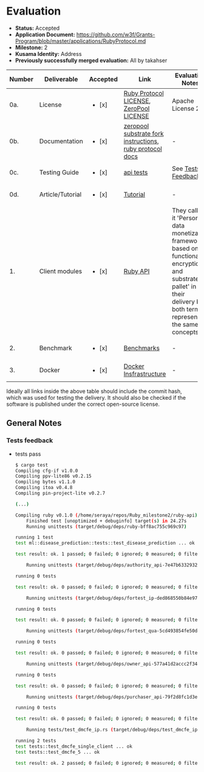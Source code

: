 # Evaluation

- **Status:** Accepted
- **Application Document:** https://github.com/w3f/Grants-Program/blob/master/applications/RubyProtocol.md
- **Milestone:** 2
- **Kusama Identity:** Address
- **Previously successfully merged evaluation:** All by takahser

| Number | Deliverable      | Accepted               | Link                                                                                                                                                                                                                                                                                          | Evaluation Notes                                                                                                                                                        |
| ------ | ---------------- | ---------------------- | --------------------------------------------------------------------------------------------------------------------------------------------------------------------------------------------------------------------------------------------------------------------------------------------- | ----------------------------------------------------------------------------------------------------------------------------------------------------------------------- |
| 0a.    | License          | <ul><li>[x] </li></ul> | [Ruby Protocol LICENSE](https://github.com/rubyprotocol/Ruby_milestone2/blob/233bb56ea9d29c663ac05fab94194ffba6eeb729/LICENSE), [ZeroPool LICENSE](https://github.com/lornacrevelingwgo23/zeropool_substrate_fork/blob/450672886f649c94915c84c3c27f2abe673ecd14/LICENSE)                      | Apache License 2.0                                                                                                                                                      |
| 0b.    | Documentation    | <ul><li>[x] </li></ul> | [zeropool substrate fork instructions](https://github.com/lornacrevelingwgo23/zeropool_substrate_fork/blob/0af69c79704c10bdb56601766fada4629f250c20/README.md), [ruby protocol docs](https://github.com/rubyprotocol/Ruby_milestone2/blob/a0270455d1533025f8d4cb90beccd916146d9c09/README.md) | -                                                                                                                                                                       |
| 0c.    | Testing Guide    | <ul><li>[x] </li></ul> | [api tests](https://github.com/rubyprotocol/Ruby_milestone2/tree/a0270455d1533025f8d4cb90beccd916146d9c09/ruby-api/tests)                                                                                                                                                                     | See [Tests Feedback](#tests-feedback)                                                                                                                                   |
| 0d.    | Article/Tutorial | <ul><li>[x] </li></ul> | [Tutorial](https://github.com/rubyprotocol/Ruby_milestone2/blob/a0270455d1533025f8d4cb90beccd916146d9c09/tutorial.md)                                                                                                                                                                         | -                                                                                                                                                                       |
| 1.     | Client modules   | <ul><li>[x] </li></ul> | [Ruby API](https://github.com/rubyprotocol/Ruby_milestone2/tree/a0270455d1533025f8d4cb90beccd916146d9c09/ruby-api)                                                                                                                                                                            | They called it 'Personal data monetization framework based on functional encryption and substrate pallet' in their delivery but both terms represent the same concepts. |
| 2.     | Benchmark        | <ul><li>[x] </li></ul> | [Benchmarks](https://github.com/rubyprotocol/Ruby_milestone2/tree/a0270455d1533025f8d4cb90beccd916146d9c09/ruby-api/benchmark)                                                                                                                                                                | -                                                                                                                                                                       |
| 3.     | Docker           | <ul><li>[x] </li></ul> | [Docker Insfrastructure](https://github.com/lornacrevelingwgo23/Ruby_dockerfile/tree/3c702980f3dcf3f2c6c9541556b972621c8408fd)                                                                                                                                                                | -                                                                                                                                                                       |

Ideally all links inside the above table should include the commit hash,
which was used for testing the delivery. It should also be checked if the software is published under the correct open-source license.

## General Notes

### Tests feedback

- tests pass

  ```bash
  $ cargo test
  Compiling cfg-if v1.0.0
  Compiling ppv-lite86 v0.2.15
  Compiling bytes v1.1.0
  Compiling itoa v0.4.8
  Compiling pin-project-lite v0.2.7

  (...)

  Compiling ruby v0.1.0 (/home/seraya/repos/Ruby_milestone2/ruby-api)
      Finished test [unoptimized + debuginfo] target(s) in 24.27s
      Running unittests (target/debug/deps/ruby-bff8ac755c969c97)

  running 1 test
  test ml::disease_prediction::tests::test_disease_prediction ... ok

  test result: ok. 1 passed; 0 failed; 0 ignored; 0 measured; 0 filtered out; finished in 2.76s

      Running unittests (target/debug/deps/authority_api-7e47b6332932af48)

  running 0 tests

  test result: ok. 0 passed; 0 failed; 0 ignored; 0 measured; 0 filtered out; finished in 0.00s

      Running unittests (target/debug/deps/fortest_ip-ded868550b84e971)

  running 0 tests

  test result: ok. 0 passed; 0 failed; 0 ignored; 0 measured; 0 filtered out; finished in 0.00s

      Running unittests (target/debug/deps/fortest_qua-5cd493854fe50d53)

  running 0 tests

  test result: ok. 0 passed; 0 failed; 0 ignored; 0 measured; 0 filtered out; finished in 0.00s

      Running unittests (target/debug/deps/owner_api-577a41d2accc2f34)

  running 0 tests

  test result: ok. 0 passed; 0 failed; 0 ignored; 0 measured; 0 filtered out; finished in 0.00s

      Running unittests (target/debug/deps/purchaser_api-79f2d8fc1d3eaa3e)

  running 0 tests

  test result: ok. 0 passed; 0 failed; 0 ignored; 0 measured; 0 filtered out; finished in 0.00s

      Running tests/test_dmcfe_ip.rs (target/debug/deps/test_dmcfe_ip-279ebd7f97856748)

  running 2 tests
  test tests::test_dmcfe_single_client ... ok
  test tests::test_dmcfe_5 ... ok

  test result: ok. 2 passed; 0 failed; 0 ignored; 0 measured; 0 filtered out; finished in 0.73s
  ```
